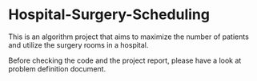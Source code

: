 # Hospital-Surgery-Scheduling

This is an algorithm project that aims to maximize the number of patients and utilize the surgery rooms in a hospital.

Before checking the code and the project report, please have a look at problem definition document.
